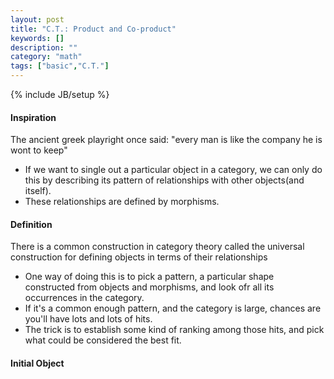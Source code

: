 ```yaml
---
layout: post
title: "C.T.: Product and Co-product"
keywords: []
description: ""
category: "math"
tags: ["basic","C.T."]
---
```

{% include JB/setup %}

#### Inspiration
The ancient greek playright once said: "every man is like the company he is wont
to keep"
- If we want to single out a particular object in a category, we can only do
  this by describing its pattern of relationships with other objects(and
  itself). 
- These relationships are defined by morphisms.

#### Definition
There is a common construction in category theory called the universal
construction for defining objects in terms of their relationships
- One way of doing this is to pick a pattern, a particular shape constructed
  from objects and morphisms, and look ofr all its occurrences in the category.
- If it's a common enough pattern, and the category is large, chances are you'll
  have lots and lots of hits. 
- The trick is to establish some kind of ranking among those hits, and pick what
  could be considered the best fit.


#### Initial Object







